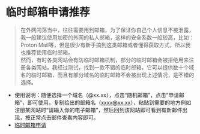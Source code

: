
# 临时邮箱申请推荐
>在外网闯荡当中，往往需要用到邮箱，为了保证你自己个人信息不被泄露，我一般建议使用加密的外网的私人邮箱，这样的安全系数一般较高，比如：Proton Mail等，但是很少有新手搞到这类邮箱或者懂得获取方式，所以我也推荐使用临时邮箱。  
>然而，有时各类网站会有防临时邮箱机制，部分的临时邮箱会被拒绝用来注册各类网站。我经过测试，找到一款不错的临时邮箱，它可以提供数十个域名的临时邮箱，而且有部分域名的临时邮箱不会被出现上述情况，是不错的选择。
- 使用说明：随便选择一个域名（@xx.xx），点击“随机邮箱”，点击“申请邮箱”，即可使用，复制给出的邮箱名（xxxx@xx.xx），粘贴到需要的地方例如注册某网站时“请输入你的电子邮箱”，然后回到该网站即可看到有新邮件出现，按正常点击邮件查看内容即可。
- [临时邮箱申请](https://rootsh.com/)